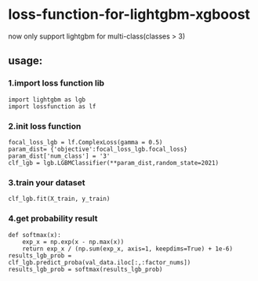 # loss-function-for-lightgbm-xgboost
now only support lightgbm for multi-class(classes > 3)
## usage:

### 1.import loss function lib
```
import lightgbm as lgb
import lossfunction as lf
```
### 2.init loss function
```
focal_loss_lgb = lf.ComplexLoss(gamma = 0.5)
param_dist= {'objective':focal_loss_lgb.focal_loss}
param_dist['num_class'] = '3'
clf_lgb = lgb.LGBMClassifier(**param_dist,random_state=2021)
```
### 3.train your dataset
```
clf_lgb.fit(X_train, y_train)
```
### 4.get probability result
```
def softmax(x):
    exp_x = np.exp(x - np.max(x))
    return exp_x / (np.sum(exp_x, axis=1, keepdims=True) + 1e-6)
results_lgb_prob = clf_lgb.predict_proba(val_data.iloc[:,:factor_nums])
results_lgb_prob = softmax(results_lgb_prob)
```
